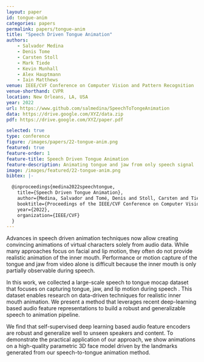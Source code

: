 ```yaml
---
layout: paper
id: tongue-anim
categories: papers
permalink: papers/tongue-anim
title: "Speech Driven Tongue Animation"
authors: 
    - Salvador Medina
    - Denis Tome
    - Carsten Stoll
    - Mark Tiede
    - Kevin Munhall
    - Alex Hauptmann
    - Iain Matthews
venue: IEEE/CVF Conference on Computer Vision and Pattern Recognition
venue-shorthand: CVPR
location: New Orleans, LA, USA
year: 2022
url: https://www.github.com/salmedina/SpeechToTongeAnimation
data: https://drive.google.com/XYZ/data.zip
pdf: https://drive.google.com/XYZ/paper.pdf

selected: true
type: conference
figure: /images/papers/22-tongue-anim.png
featured: true
feature-order: 1
feature-title: Speech Driven Tongue Animation
feature-description: Animating tongue and jaw from only speech signal
image: /images/featured/22-tongue-anim.png
bibtex: |-

  @inproceedings{medina2022speechtongue,
    title={Speech Driven Tongue Animation},
    author={Medina, Salvador and Tomé, Denis and Stoll, Carsten and Tiede, Mark and Munhall, Kevin and Hauptmann, Alex and Matthews, Iain},
    booktitle={Proceedings of the IEEE/CVF Conference on Computer Vision and Pattern Recognition (CVPR)},
    year={2022},
    organization={IEEE/CVF}
  }
---
```

    
Advances in speech driven animation techniques now allow creating convincing animations of virtual characters solely from audio data. While many approaches focus on facial and lip motion, they often do not provide realistic animation of the inner mouth. 
Performance or motion capture of the tongue and jaw from video alone is difficult because the inner mouth is only partially observable during speech.

In this work, we collected a large-scale speech to tongue mocap dataset that focuses on capturing tongue, jaw, and lip motion during speech . This dataset enables research on data-driven techniques for realistic inner mouth animation. We present a method that leverages recent deep-learning based audio feature representations to build a robust and generalizable speech to animation pipeline.

We find that self-supervised deep learning based audio feature encoders are robust and generalize well to unseen speakers and content. To demonstrate the practical application of our approach, we show animations on a high-quality parametric 3D face model driven by the landmarks generated from our speech-to-tongue animation method.

